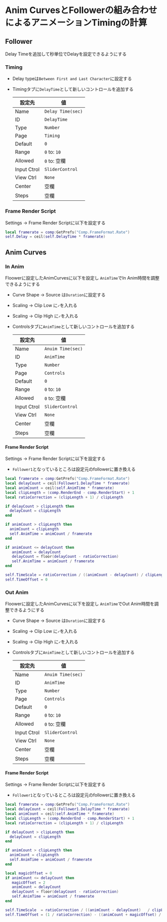 # Anim CurvesとFollowerの組み合わせによるアニメーションTimingの計算

## Follower

Delay Timeを追加して秒単位でDelayを設定できるようにする

### Timing

* Delay typeは`Between First and Last Character`に設定する
* Timingタブに`DelayTime`として新しいコントロールを追加する

  | 設定先 | 値 |
  | ---- | ---- |
  | Name | `Delay Time(sec)` |
  | ID | `DelayTime` |
  | Type | `Number` |
  | Page | `Timing` |
  | Default | `0` |
  | Range | `0` to: `10` |
  | Allowed | `0` to: 空欄 |
  | Input Ctrol | `SliderControl` |
  | View Ctrl | `None` |
  | Center | 空欄 |
  | Steps | 空欄 |

### Frame Render Script

Settings -> Frame Render Scriptに以下を設定する

```lua
local framerate = comp:GetPrefs("Comp.FrameFormat.Rate")
self.Delay = ceil(self.DelayTime * framerate)
```

## Anim Curves

### In Anim

Floowerに設定したAnimCurvesに以下を設定し
`AnimTime`でIn Anim時間を調整できるようにする

* Curve Shape -> Source は`Duration`に設定する
* Scaling -> Clip Low に`✓`を入れる
* Scaling -> Clip High に`✓`を入れる
* Controlsタブに`AnimTime`として新しいコントロールを追加する

  | 設定先 | 値 |
  | ---- | ---- |
  | Name | `Anuim Time(sec)` |
  | ID | `AnimTime` |
  | Type | `Number` |
  | Page | `Controls` |
  | Default | `0` |
  | Range | `0` to: `10` |
  | Allowed | `0` to: 空欄 |
  | Input Ctrol | `SliderControl` |
  | View Ctrl | `None` |
  | Center | 空欄 |
  | Steps | 空欄 |

#### Frame Render Script

Settings -> Frame Render Scriptに以下を設定する

* `Follower1`となっているところは設定元のfollowerに置き換える

```lua
local framerate = comp:GetPrefs("Comp.FrameFormat.Rate")
local delayCount = ceil(Follower1.DelayTime * framerate)
local animCount = ceil(self.AnimTime * framerate)
local clipLength = (comp.RenderEnd - comp.RenderStart) + 1
local ratioCorrection = (clipLength + 1) / clipLength 

if delayCount > clipLength then
  delayCount = clipLength
end

if animCount > clipLength then
  animCount = clipLength
  self.AnimTime = animCount / framerate 
end

if animCount <= delayCount then
   animCount = delayCount
   delayCount = floor(delayCount - ratioCorrection)
   self.AnimTime = animCount / framerate
end

self.TimeScale = ratioCorrection / ((animCount - delayCount) / clipLength)
self.TimeOffset = 0
```

### Out Anim

Floowerに設定したAnimCurvesに以下を設定し
`AnimTime`でOut Anim時間を調整できるようにする

* Curve Shape -> Source は`Duration`に設定する
* Scaling -> Clip Low に`✓`を入れる
* Scaling -> Clip High に`✓`を入れる
* Controlsタブに`AnimTime`として新しいコントロールを追加する

  | 設定先 | 値 |
  | ---- | ---- |
  | Name | `Anuim Time(sec)` |
  | ID | `AnimTime` |
  | Type | `Number` |
  | Page | `Controls` |
  | Default | `0` |
  | Range | `0` to: `10` |
  | Allowed | `0` to: 空欄 |
  | Input Ctrol | `SliderControl` |
  | View Ctrl | `None` |
  | Center | 空欄 |
  | Steps | 空欄 |


#### Frame Render Script

Settings -> Frame Render Scriptに以下を設定する

* `Follower1`となっているところは設定元のfollowerに置き換える

```lua
local framerate = comp:GetPrefs("Comp.FrameFormat.Rate")
local delayCount = ceil(Follower1.DelayTime * framerate)
local animCount = ceil(self.AnimTime * framerate)
local clipLength = (comp.RenderEnd - comp.RenderStart) + 1
local ratioCorrection = (clipLength + 1) / clipLength 

if delayCount > clipLength then
  delayCount = clipLength 
end

if animCount > clipLength then
  animCount = clipLength 
  self.AnimTime = animCount / framerate 
end

local magicOffset = 0
if animCount <= delayCount then
   magicOffset = 2
   animCount = delayCount
   delayCount = floor(delayCount - ratioCorrection)
   self.AnimTime = animCount / framerate
end

self.TimeScale  = ratioCorrection / ((animCount - delayCount)   / clipLength)
self.TimeOffset = (1 / ratioCorrection) - ((animCount + magicOffset) / clipLength)
```